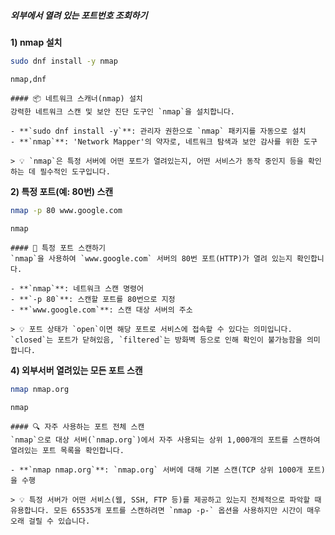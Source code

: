 ##### 외부에서 열려 있는 포트번호 조회하기 #####

**1) nmap 설치**

```bash
sudo dnf install -y nmap
```

```tech
nmap,dnf
```

```desc
#### 📦 네트워크 스캐너(nmap) 설치
강력한 네트워크 스캔 및 보안 진단 도구인 `nmap`을 설치합니다.

- **`sudo dnf install -y`**: 관리자 권한으로 `nmap` 패키지를 자동으로 설치
- **`nmap`**: 'Network Mapper'의 약자로, 네트워크 탐색과 보안 감사를 위한 도구

> 💡 `nmap`은 특정 서버에 어떤 포트가 열려있는지, 어떤 서비스가 동작 중인지 등을 확인하는 데 필수적인 도구입니다.
```

**2) 특정 포트(예: 80번) 스캔**

```bash
nmap -p 80 www.google.com
```

```tech
nmap
```

```desc
#### 🚪 특정 포트 스캔하기
`nmap`을 사용하여 `www.google.com` 서버의 80번 포트(HTTP)가 열려 있는지 확인합니다.

- **`nmap`**: 네트워크 스캔 명령어
- **`-p 80`**: 스캔할 포트를 80번으로 지정
- **`www.google.com`**: 스캔 대상 서버의 주소

> 💡 포트 상태가 `open`이면 해당 포트로 서비스에 접속할 수 있다는 의미입니다. `closed`는 포트가 닫혀있음, `filtered`는 방화벽 등으로 인해 확인이 불가능함을 의미합니다.
```

**4) 외부서버 열려있는 모든 포트 스캔**

```bash
nmap nmap.org
```

```tech
nmap
```

```desc
#### 🔍 자주 사용하는 포트 전체 스캔
`nmap`으로 대상 서버(`nmap.org`)에서 자주 사용되는 상위 1,000개의 포트를 스캔하여 열려있는 포트 목록을 확인합니다.

- **`nmap nmap.org`**: `nmap.org` 서버에 대해 기본 스캔(TCP 상위 1000개 포트)을 수행

> 💡 특정 서버가 어떤 서비스(웹, SSH, FTP 등)를 제공하고 있는지 전체적으로 파악할 때 유용합니다. 모든 65535개 포트를 스캔하려면 `nmap -p-` 옵션을 사용하지만 시간이 매우 오래 걸릴 수 있습니다.
```
